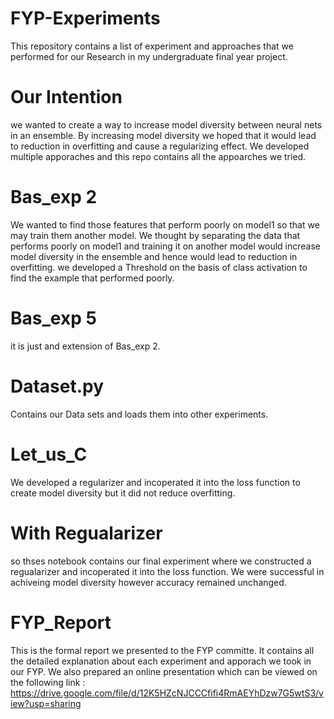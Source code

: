 # FYP-Experiments
This repository contains a list of experiment and approaches that we performed for our Research in my undergraduate final year project.  

# Our Intention 
we wanted to create a way to increase model diversity between neural nets in an ensemble. By increasing model diversity
we hoped that it would lead to reduction in overfitting and cause a regularizing effect. We developed multiple apporaches and this 
repo contains all the appoarches we tried.

# Bas_exp 2
We wanted to find those features that perform poorly on model1 so that we may train them another model. 
We thought by separating the data that performs poorly on model1 and training it on another model would 
increase model diversity in the ensemble and hence would lead to reduction in overfitting. we developed a 
Threshold on the basis of class activation to find the example that performed poorly.

# Bas_exp 5
it is just and extension of Bas_exp 2. 

# Dataset.py
Contains our Data sets and loads them into other experiments.

# Let_us_C
We developed a regularizer and incoperated it into the loss function to create model diversity but it did not reduce overfitting.

# With Regualarizer
so thses notebook contains our final experiment where we constructed a regualarizer and incoperated it into the loss function. 
We were successful in achiveing model diversity however accuracy remained unchanged.

# FYP_Report 
This is the formal report we presented to the FYP committe. It contains all the detailed explanation about each experiment and apporach we took in our FYP. We also prepared an online presentation which can be viewed on the following link :
https://drive.google.com/file/d/12K5HZcNJCCCfifi4RmAEYhDzw7G5wtS3/view?usp=sharing


 
